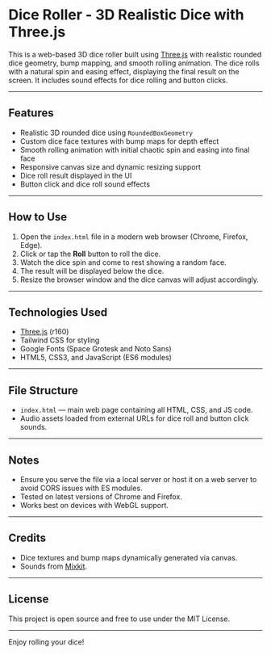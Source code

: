 # Dice Roller - 3D Realistic Dice with Three.js

This is a web-based 3D dice roller built using [Three.js](https://threejs.org/) with realistic rounded dice geometry, bump mapping, and smooth rolling animation. The dice rolls with a natural spin and easing effect, displaying the final result on the screen. It includes sound effects for dice rolling and button clicks.

---

## Features

- Realistic 3D rounded dice using `RoundedBoxGeometry`
- Custom dice face textures with bump maps for depth effect
- Smooth rolling animation with initial chaotic spin and easing into final face
- Responsive canvas size and dynamic resizing support
- Dice roll result displayed in the UI
- Button click and dice roll sound effects

---

## How to Use

1. Open the `index.html` file in a modern web browser (Chrome, Firefox, Edge).
2. Click or tap the **Roll** button to roll the dice.
3. Watch the dice spin and come to rest showing a random face.
4. The result will be displayed below the dice.
5. Resize the browser window and the dice canvas will adjust accordingly.

---

## Technologies Used

- [Three.js](https://threejs.org/) (r160)
- Tailwind CSS for styling
- Google Fonts (Space Grotesk and Noto Sans)
- HTML5, CSS3, and JavaScript (ES6 modules)

---

## File Structure

- `index.html` — main web page containing all HTML, CSS, and JS code.
- Audio assets loaded from external URLs for dice roll and button click sounds.

---

## Notes

- Ensure you serve the file via a local server or host it on a web server to avoid CORS issues with ES modules.
- Tested on latest versions of Chrome and Firefox.
- Works best on devices with WebGL support.

---

## Credits

- Dice textures and bump maps dynamically generated via canvas.
- Sounds from [Mixkit](https://mixkit.co/free-sound-effects/).

---

## License

This project is open source and free to use under the MIT License.

---

Enjoy rolling your dice!
